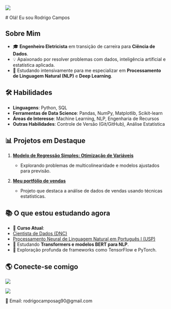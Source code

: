 <p align="left">
  <a href="https://www.linkedin.com/in/seu-perfil/"><img src="https://img.shields.io/badge/LinkedIn-%230077B5.svg?style=for-the-badge&logo=linkedin&logoColor=white"></a>
</p>
# Olá! Eu sou Rodrigo Campos

## Sobre Mim
- 🎓 **Engenheiro Eletricista** em transição de carreira para **Ciência de Dados**.
- 💡 Apaixonado por resolver problemas com dados, inteligência artificial e estatística aplicada.
- 🎯 Estudando intensivamente para me especializar em **Processamento de Linguagem Natural (NLP)** e **Deep Learning**.

## 🛠️ Habilidades
- **Linguagens**: Python, SQL
- **Ferramentas de Data Science**: Pandas, NumPy, Matplotlib, Scikit-learn
- **Áreas de Interesse**: Machine Learning, NLP, Engenharia de Recursos
- **Outras Habilidades**: Controle de Versão (Git/GitHub), Análise Estatística

## 📊 Projetos em Destaque

1. **[Modelo de Regressão Simples: Otimização de Variáveis](https://github.com/seu-usuario/regression-project)**  
   - Explorando problemas de multicolinearidade e modelos ajustados para previsão.

2. **[Meu portfólio de vendas](https://github.com/seu-usuario/sales-analysis)**  
   - Projeto que destaca a análise de dados de vendas usando técnicas estatísticas.

## 📚 O que estou estudando agora
- 📖 **Curso Atual**:
- [Cientista de Dados (DNC)](https://aluno.dnc.group/painel](https://ed.escoladnc.com/profissoes-em-dados-g/?utm_source=adwords&utm_medium=paid&utm_campaign=hr-ga-dado-304-2&utm_content=hr-ga-dado-304-2-3&utm_term=dnc&utm_term=dnc&utm_campaign=%5B304%5D%5BOP%5D%5BHR%5D%5BDados%5D%5BSearch%5D&utm_source=adwords&utm_medium=ppc&hsa_acc=1620955800&hsa_cam=21453958683&hsa_grp=164863253975&hsa_ad=722018939739&hsa_src=g&hsa_tgt=kwd-25652790&hsa_kw=dnc&hsa_mt=b&hsa_net=adwords&hsa_ver=3&gad_source=1&gbraid=0AAAAACl0Hb13ae5XO8zFRTtgXMVVaTqkg&gclid=Cj0KCQiAuou6BhDhARIsAIfgrn4H5VAk-92iRDdy358rp0vHZp-iWbySGiVdiFrJJqfnEHJI6Fm1bosaAkAsEALw_wcB))
- [Processamento Neural de Linguagem Natural em Português I (USP)](https://www.coursera.org/learn/processamento-neural-linguagem-natural-em-portugues-i/home/module/6)
- 🤖 Estudando **Transformers e modelos BERT para NLP**.
- 🧠 Exploração profunda de frameworks como TensorFlow e PyTorch.

## 🌎 Conecte-se comigo
<p align="left">
  <a href="https://www.linkedin.com/in/rodrigo-barcelos-campos/"><img src="https://img.shields.io/badge/LinkedIn-%230077B5.svg?style=for-the-badge&logo=linkedin&logoColor=white"></a>
</p>
<p align="left">
  <a href="mailto:rodrigocamposag90@gmail.com"><img src="https://img.shields.io/badge/Gmail-D14836?style=for-the-badge&logo=gmail&logoColor=white"></a>
</p>
<p align="left">
  📧 Email: rodrigocamposag90@gmail.com
</p>
